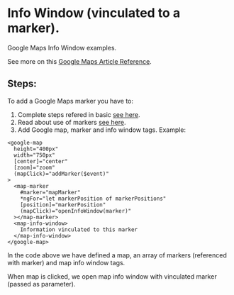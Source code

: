 # Info Window (vinculated to a marker).

Google Maps Info Window examples.

See more on this [Google Maps Article Reference](https://developers.google.com/maps/documentation/javascript?hl=es-419).

## Steps:

To add a Google Maps marker you have to:

1. Complete steps refered in basic [see here](../basic/basic.md).
2. Read about use of markers [see here](../marker/marker.md).
3. Add Google map, marker and info window tags. Example:

```
<google-map
  height="400px"
  width="750px"
  [center]="center"
  [zoom]="zoom"
  (mapClick)="addMarker($event)"
>
  <map-marker
    #marker="mapMarker"
    *ngFor="let markerPosition of markerPositions"
    [position]="markerPosition"
    (mapClick)="openInfoWindow(marker)"
  ></map-marker>
  <map-info-window>
    Information vinculated to this marker
  </map-info-window>
</google-map>
```

In the code above we have defined a map, an array of markers (referenced with marker) and map info window tags.

When map is clicked, we open map info window with vinculated marker (passed as parameter).
